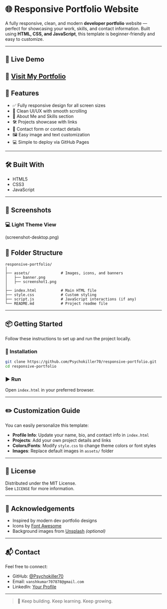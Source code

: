 # 🌐 Responsive Portfolio Website

A fully responsive, clean, and modern **developer portfolio** website — perfect for showcasing your work, skills, and contact information. Built using **HTML, CSS, and JavaScript**, this template is beginner-friendly and easy to customize.

---

## 📍 Live Demo

🔗 [Visit My Portfolio](http://portfolio.uca.icu)  
---

## 🚀 Features

- ✅ Fully responsive design for all screen sizes
- 🌙 Clean UI/UX with smooth scrolling
- 🧩 About Me and Skills section
- 🛠️ Projects showcase with links
- 📩 Contact form or contact details
- 🖼️ Easy image and text customization
- 💻 Simple to deploy via GitHub Pages

---

## 🛠️ Built With

- HTML5  
- CSS3  
- JavaScript

---

## 📸 Screenshots

### 💻 Light Theme View  
(screenshot-desktop.png)

## 📁 Folder Structure

```
responsive-portfolio/
│
├── assets/              # Images, icons, and banners
│   ├── banner.png
│   ├── screenshot1.png
│
├── index.html           # Main HTML file
├── style.css            # Custom styling
├── script.js            # JavaScript interactions (if any)
└── README.md            # Project readme file
```

---

## 📦 Getting Started

Follow these instructions to set up and run the project locally.

### 🔧 Installation

```bash
git clone https://github.com/Psychokiller70/responsive-portfolio.git
cd responsive-portfolio
```

### ▶️ Run

Open `index.html` in your preferred browser.

---

## ✏️ Customization Guide

You can easily personalize this template:

- **Profile Info**: Update your name, bio, and contact info in `index.html`
- **Projects**: Add your own project details and links
- **Colors/Fonts**: Modify `style.css` to change theme colors or font styles
- **Images**: Replace default images in `assets/` folder

---

## 🧾 License

Distributed under the MIT License.  
See `LICENSE` for more information.

---

## 🙏 Acknowledgements

- Inspired by modern dev portfolio designs  
- Icons by [Font Awesome](https://fontawesome.com/)  
- Background images from [Unsplash](https://unsplash.com/) *(optional)*

---

## 📬 Contact

Feel free to connect:

- GitHub: [@Psychokiller70](https://github.com/Psychokiller70)  
- Email: `vanshkumar707878@gmail.com`  
- LinkedIn: [Your Profile](https://www.linkedin.com/in/vansh-kumar-542bb326a/)

---

> 🚀 Keep building. Keep learning. Keep growing.
